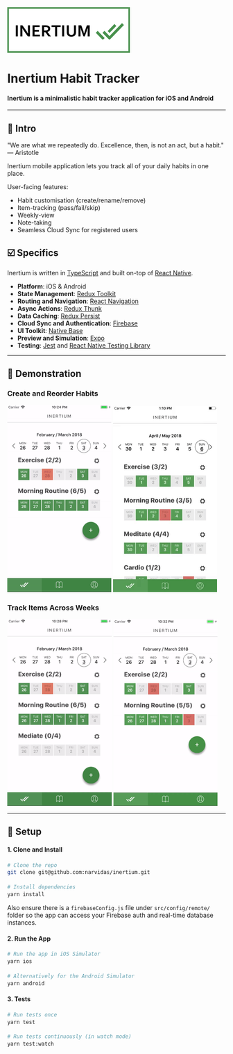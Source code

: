 <img src="./doc/inertium.png" alt="Inertium Habit Tracker"/>

# Inertium Habit Tracker

#### Inertium is a minimalistic habit tracker application for iOS and Android

---

## 👋 Intro

"We are what we repeatedly do. Excellence, then, is not an act, but a habit." — Aristotle

Inertium mobile application lets you track all of your daily habits in one place.

User-facing features:

- Habit customisation (create/rename/remove)
- Item-tracking (pass/fail/skip)
- Weekly-view
- Note-taking
- Seamless Cloud Sync for registered users

## ☑️ Specifics

Inertium is written in [TypeScript](https://www.typescriptlang.org/) and built on-top of [React Native](http://facebook.github.io/react-native/).

- **Platform**: iOS & Android
- **State Management**: [Redux Toolkit](https://redux-toolkit.js.org/)
- **Routing and Navigation**: [React Navigation](https://reactnavigation.org/)
- **Async Actions**: [Redux Thunk](https://github.com/gaearon/redux-thunk)
- **Data Caching**: [Redux Persist](https://github.com/rt2zz/redux-persist)
- **Cloud Sync and Authentication**: [Firebase](https://firebase.google.com/)
- **UI Toolkit**: [Native Base](https://nativebase.io/)
- **Preview and Simulation**: [Expo](https://expo.io/)
- **Testing**: [Jest](https://jestjs.io/) and [React Native Testing Library](https://github.com/callstack/react-native-testing-library)

---

## 📖 Demonstration

### Create and Reorder Habits

![createnewhabit](./doc/createnewhabit.gif)
![reorderhabits](./doc/reorderhabits.gif)

### Track Items Across Weeks

![checkitemsoff](./doc/checkitemsoff.gif)
![browseweeks](./doc/browseweeks.gif)

---

## 🚀 Setup

#### 1. Clone and Install

```bash
# Clone the repo
git clone git@github.com:narvidas/inertium.git

# Install dependencies
yarn install

```

Also ensure there is a `firebaseConfig.js` file under `src/config/remote/` folder so the app can access your Firebase auth and real-time database instances.

#### 2. Run the App

```bash
# Run the app in iOS Simulator
yarn ios

# Alternatively for the Android Simulator
yarn android
```

#### 3. Tests

```bash
# Run tests once
yarn test

# Run tests continuously (in watch mode)
yarn test:watch
```

